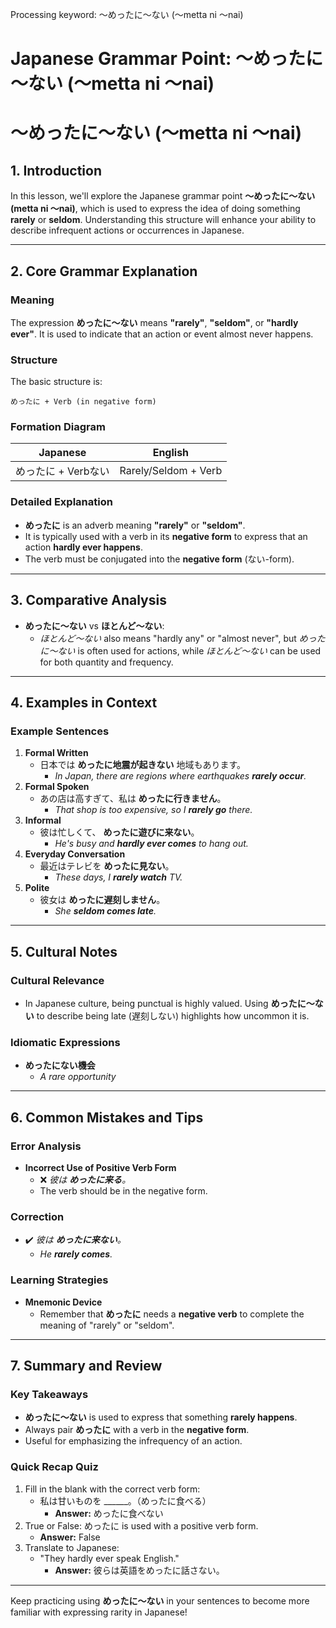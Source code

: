 Processing keyword: ～めったに～ない (〜metta ni 〜nai)
# Japanese Grammar Point: ～めったに～ない (〜metta ni 〜nai)
# ～めったに～ない (〜metta ni 〜nai)
## 1. Introduction
In this lesson, we'll explore the Japanese grammar point **～めったに～ない (metta ni 〜nai)**, which is used to express the idea of doing something **rarely** or **seldom**. Understanding this structure will enhance your ability to describe infrequent actions or occurrences in Japanese.

---
## 2. Core Grammar Explanation
### Meaning
The expression **めったに～ない** means **"rarely"**, **"seldom"**, or **"hardly ever"**. It is used to indicate that an action or event almost never happens.
### Structure
The basic structure is:
```
めったに + Verb (in negative form)
```
### Formation Diagram
| Japanese                | English                |
|-------------------------|------------------------|
| めったに + Verbない       | Rarely/Seldom + Verb   |
### Detailed Explanation
- **めったに** is an adverb meaning **"rarely"** or **"seldom"**.
- It is typically used with a verb in its **negative form** to express that an action **hardly ever happens**.
- The verb must be conjugated into the **negative form** (ない-form).
---
## 3. Comparative Analysis
- **めったに～ない** vs **ほとんど～ない**:
  - *ほとんど～ない* also means "hardly any" or "almost never", but *めったに～ない* is often used for actions, while *ほとんど～ない* can be used for both quantity and frequency.
---
## 4. Examples in Context
### Example Sentences
1. **Formal Written**
   - 日本では **めったに地震が起きない** 地域もあります。
     - *In Japan, there are regions where earthquakes **rarely occur**.*
2. **Formal Spoken**
   - あの店は高すぎて、私は **めったに行きません**。
     - *That shop is too expensive, so I **rarely go** there.*
3. **Informal**
   - 彼は忙しくて、 **めったに遊びに来ない**。
     - *He's busy and **hardly ever comes** to hang out.*
4. **Everyday Conversation**
   - 最近はテレビを **めったに見ない**。
     - *These days, I **rarely watch** TV.*
5. **Polite**
   - 彼女は **めったに遅刻しません**。
     - *She **seldom comes late**.*
---
## 5. Cultural Notes
### Cultural Relevance
- In Japanese culture, being punctual is highly valued. Using **めったに～ない** to describe being late (遅刻しない) highlights how uncommon it is.
### Idiomatic Expressions
- **めったにない機会**
  - *A rare opportunity*
---
## 6. Common Mistakes and Tips
### Error Analysis
- **Incorrect Use of Positive Verb Form**
  - ❌ *彼は **めったに来る**。*
  - The verb should be in the negative form.
### Correction
- ✔️ *彼は **めったに来ない**。*
  - *He **rarely comes**.*
### Learning Strategies
- **Mnemonic Device**
  - Remember that **めったに** needs a **negative verb** to complete the meaning of "rarely" or "seldom".
---
## 7. Summary and Review
### Key Takeaways
- **めったに～ない** is used to express that something **rarely happens**.
- Always pair **めったに** with a verb in the **negative form**.
- Useful for emphasizing the infrequency of an action.
### Quick Recap Quiz
1. Fill in the blank with the correct verb form:
   - 私は甘いものを ______。（めったに食べる）
     - **Answer:** めったに食べない
2. True or False: めったに is used with a positive verb form.
   - **Answer:** False
3. Translate to Japanese:
   - "They hardly ever speak English."
     - **Answer:** 彼らは英語をめったに話さない。
---
Keep practicing using **めったに～ない** in your sentences to become more familiar with expressing rarity in Japanese!

